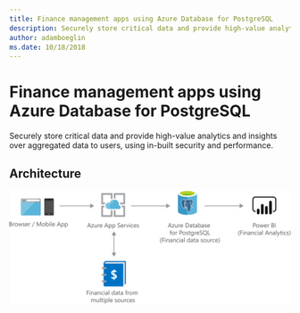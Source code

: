 ```yaml
---
title: Finance management apps using Azure Database for PostgreSQL 
description: Securely store critical data and provide high-value analytics and insights over aggregated data to users, using in-built security and performance.
author: adamboeglin
ms.date: 10/18/2018
---
```

# Finance management apps using Azure Database for PostgreSQL 
Securely store critical data and provide high-value analytics and insights over aggregated data to users, using in-built security and performance.

## Architecture
<img src="media/finance-management-apps-using-azure-database-for-postgresql.svg" alt='architecture diagram' />